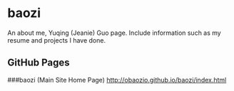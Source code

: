 # baozi
An about me, Yuqing (Jeanie) Guo page. Include information such as my resume and projects I have done.

## GitHub Pages
###baozi (Main Site Home Page)
http://obaozio.github.io/baozi/index.html
